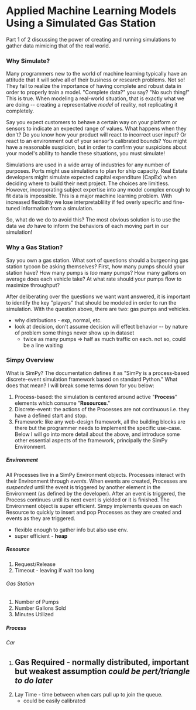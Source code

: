 # Applied Machine Learning Models Using a Simulated Gas Station

Part 1 of 2 discussing the power of creating and running simulations to gather data mimicing that of the real world.

### Why Simulate?
Many programmers new to the world of machine learning typically have an attitude that it will solve all of their business or research problems. Not so! They fail to realize the importance of having complete and robust data in order to properly train a model. "Complete data?" you say? "No such thing!" This is true. When modeling a real-world situation, that is exactly what we are doing -- creating a representative _model_ of reality, not replicating it completely.

Say you expect customers to behave a certain way on your platform or sensors to indicate an expected range of values. What happens when they don't? Do you know how your product will react to incorrect user input? Or react to an environment out of your sensor's calibrated bounds? You might have a reasonable suspicion, but in order to confirm your suspicions about your model's ability to handle these situations, you must simulate!

Simulations are used in a wide array of industries for any number of purposes. Ports might use simulations to plan for ship capacity. Real Estate developers might simulate expected capital expenditure (CapEx) when deciding where to build their next project. The choices are limitless. However, incorporating subject expertise into any model complex enough to fit data is impossible. This is a major machine learning problem. With increased flexibility we lose interpretablility if fed overly specific and fine-tuned information from a simulation.

So, what do we do to avoid this? The most obvious solution is to use the data we _do_ have to inform the behaviors of each moving part in our simulation!

### Why a Gas Station?
Say you own a gas station. What sort of questions should a burgeoning gas station tycoon be asking themselves?
First, how many pumps should your station have? How many pumps is _too_ many pumps? How many gallons on average does each vehicle take? At what rate should your pumps flow to maximize throughput?

After deliberating over the questions we want want answered, it is important to identify the key "players" that should be modeled in order to run the simulation. With the question above, there are two: gas pumps and vehicles.

- why distributions - exp, normal, etc.
- look at decision, don't assume decision will effect behavior -- by nature of problem some things never show up in dataset
    - twice as many pumps => half as much traffic on each. not so, could be a line waiting

### Simpy Overview
What is SimPy? The documentation defines it as "SimPy is a process-based discrete-event simulation framework based on standard Python." What does that mean? I will break some terms down for you below:
1. Process-based: the simulation is centered around active "__Process__" elements which consume "__Resources__." 
2. Discrete-event: the actions of the Processes are not continuous i.e. they have a defined start and stop.
3. Framework: like any web-design framework, all the building blocks are there but the programmer needs to implement the specific use-case.
Below I will go into more detail about the above, and introduce some other essential aspects of the framework, principally the SimPy Environment.
##### Environment
All Processes live in a SimPy Environment objects. Processes interact with their Environment through _events_. When events are created, Processes are _suspended_ until the event is triggered by another element in the Environment (as defined by the developer). After an event is triggered, the Process continues until its next event is yielded or it is finished. 
The Environment object is super efficient. Simpy implements queues on each Resource to quickly to insert and pop Processes as they are created and events as they are triggered.

- flexible enough to gather info but also use env.
- super efficient - __heap__

##### Resource
1. Request/Release
2. Timeout - leaving if wait too long
###### Gas Station
1. Number of Pumps
2. Number Gallons Sold
3. Minutes Utilized
##### Process
###### Car
1. Gas Required - normally distributed, important but weakest assumption *could be pert/triangle to do later*
    - 
2. Lay Time - time between when cars pull up to join the queue. 
    - could be easily calibrated    



